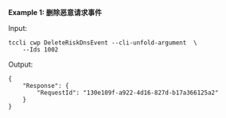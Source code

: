 **Example 1: 删除恶意请求事件**



Input: 

```
tccli cwp DeleteRiskDnsEvent --cli-unfold-argument  \
    --Ids 1002
```

Output: 
```
{
    "Response": {
        "RequestId": "130e109f-a922-4d16-827d-b17a366125a2"
    }
}
```

